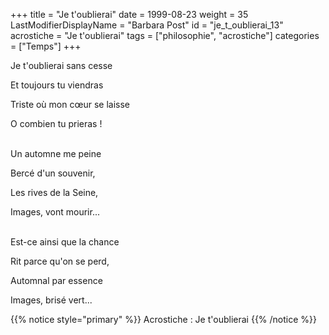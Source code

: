 +++
title = "Je t'oublierai"
date = 1999-08-23
weight = 35
LastModifierDisplayName = "Barbara Post"
id = "je_t_oublierai_13"
acrostiche = "Je t'oublierai"
tags = ["philosophie", "acrostiche"]
categories = ["Temps"]
+++

Je t'oublierai sans cesse

Et toujours tu viendras

Triste où mon cœur se laisse

O combien tu prieras !

 \
Un automne me peine

Bercé d'un souvenir,

Les rives de la Seine,

Images, vont mourir...

 \
Est-ce ainsi que la chance

Rit parce qu'on se perd,

Automnal par essence

Images, brisé vert...

{{% notice style="primary" %}}
Acrostiche : Je t'oublierai
{{% /notice %}}
